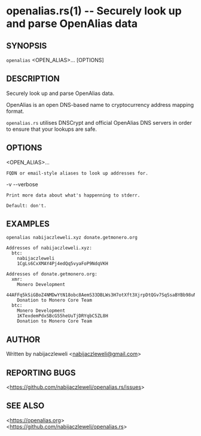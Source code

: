 openalias.rs(1) -- Securely look up and parse OpenAlias data
=========================================================

## SYNOPSIS

`openalias` &lt;OPEN_ALIAS&gt;... [OPTIONS]

## DESCRIPTION

Securely look up and parse OpenAlias data.

OpenAlias is an open DNS-based name to cryptocurrency address mapping format.

`openalias.rs` utilises DNSCrypt and official OpenAlias DNS servers
in order to ensure that your lookups are safe.

## OPTIONS

  &lt;OPEN_ALIAS&gt;...

    FQDN or email-style aliases to look up addresses for.

  -v --verbose

    Print more data about what's happenning to stderr.

    Default: don't.

## EXAMPLES

  `openalias nabijaczleweli.xyz donate.getmonero.org`

    Addresses of nabijaczleweli.xyz:
      btc:
        nabijaczleweli
        1CgLs6CxXMAY4Pj4edQq5vyaFoP9NdqVKH

    Addresses of donate.getmonero.org:
      xmr:
        Monero Development
        44AFFq5kSiGBoZ4NMDwYtN18obc8AemS33DBLWs3H7otXft3XjrpDtQGv7SqSsaBYBb98uNbr2VBBEt7f2wfn3RVGQBEP3A
        Donation to Monero Core Team
      btc:
        Monero Development
        1KTexdemPdxSBcG55heUuTjDRYqbC5ZL8H
        Donation to Monero Core Team

## AUTHOR

Written by nabijaczleweli &lt;<nabijaczleweli@gmail.com>&gt;

## REPORTING BUGS

&lt;<https://github.com/nabijaczleweli/openalias.rs/issues>&gt;

## SEE ALSO

&lt;<https://openalias.org>&gt;<br />
&lt;<https://github.com/nabijaczleweli/openalias.rs>&gt;
